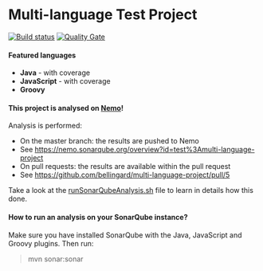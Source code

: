 Multi-language Test Project
=======================

[![Build status](https://staging.travis-ci.org/FabOrga/multi-language-project.svg?branch=master)](https://staging.travis-ci.org/FabOrga/multi-language-project) [![Quality Gate](https://nemo.sonarqube.org/api/badges/gate?key=test:multi-language-project)](https://nemo.sonarqube.org/dashboard/index/test:multi-language-project)

#### Featured languages
- **Java** - with coverage
- **JavaScript** - with coverage
- **Groovy**

#### This project is analysed on [Nemo](https://nemo.sonarqube.org)!

Analysis is performed:
- On the master branch: the results are pushed to Nemo
 - See https://nemo.sonarqube.org/overview?id=test%3Amulti-language-project
- On pull requests: the results are available within the pull request
 - See https://github.com/bellingard/multi-language-project/pull/5

Take a look at the [runSonarQubeAnalysis.sh](https://github.com/bellingard/multi-language-project/blob/master/runSonarQubeAnalysis.sh) file to learn in details how this done.


#### How to run an analysis on your SonarQube instance?

Make sure you have installed SonarQube with the Java, JavaScript and Groovy plugins. Then run:

> mvn sonar:sonar
